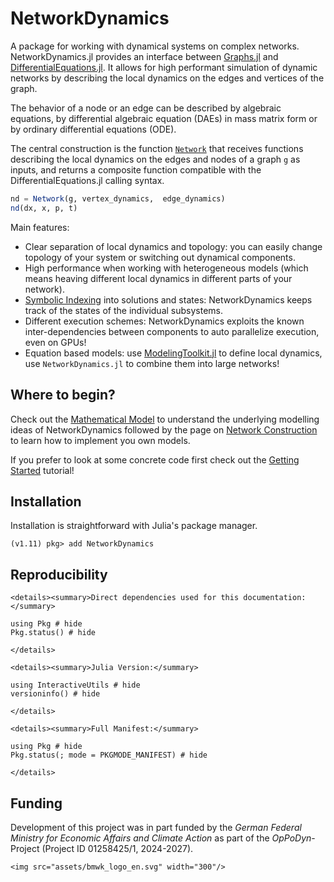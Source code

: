 # NetworkDynamics

A package for working with dynamical systems on complex networks. NetworkDynamics.jl provides an interface between [Graphs.jl](https://github.com/JuliaGraphs/Graphs.jl) and [DifferentialEquations.jl](https://github.com/SciML/DifferentialEquations.jl).
It allows for high performant simulation of dynamic networks by describing the local dynamics on the edges and vertices of the graph.

The behavior of a node or an edge can be described by algebraic equations, by differential algebraic equation (DAEs) in mass matrix form or by ordinary differential equations (ODE). 

The central construction is the function [`Network`](@ref) that receives functions describing the local dynamics on the edges and nodes of
a graph `g` as inputs, and returns a composite function compatible with the
DifferentialEquations.jl calling syntax.

```julia
nd = Network(g, vertex_dynamics,  edge_dynamics)
nd(dx, x, p, t)
```

Main features:
- Clear separation of local dynamics and topology: you can easily change topology of your system or switching out dynamical components.
- High performance when working with heterogeneous models (which means heaving different local dynamics in different parts of your network).
- [Symbolic Indexing](@ref) into solutions and states: NetworkDynamics keeps track of the states of the individual subsystems.
- Different execution schemes: NetworkDynamics exploits the known inter-dependencies between components to auto parallelize execution, even on GPUs!
- Equation based models: use [ModelingToolkit.jl](https://docs.sciml.ai/ModelingToolkit/dev/) to define local dynamics, use `NetworkDynamics.jl` to combine them into large networks!

## Where to begin?
Check out the [Mathematical Model](@ref) to understand the underlying modelling ideas of NetworkDynamics followed by the page on [Network Construction](@ref) to learn how to implement you own models.

If you prefer to look at some concrete code first check out the [Getting Started](@ref) tutorial!


## Installation

Installation is straightforward with Julia's package manager.

```julia-repl
(v1.11) pkg> add NetworkDynamics
```


## Reproducibility

```@raw html
<details><summary>Direct dependencies used for this documentation:</summary>
```

```@example
using Pkg # hide
Pkg.status() # hide
```

```@raw html
</details>
```

```@raw html
<details><summary>Julia Version:</summary>
```

```@example
using InteractiveUtils # hide
versioninfo() # hide
```

```@raw html
</details>
```

```@raw html
<details><summary>Full Manifest:</summary>
```

```@example
using Pkg # hide
Pkg.status(; mode = PKGMODE_MANIFEST) # hide
```

```@raw html
</details>
```

## Funding
Development of this project was in part funded by the *German Federal Ministry for Economic Affairs and Climate Action* as part of the *OpPoDyn*-Project (Project ID 01258425/1, 2024-2027).

```@raw html
<img src="assets/bmwk_logo_en.svg" width="300"/>
```
